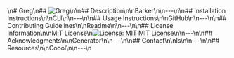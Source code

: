 \n# Greg\n## ![Greg](../output/project_badge.svg)\n\n## Description\n\nBarker\n\n---\n\n## Installation Instructions\n\nCLI\n\n---\n\n## Usage Instructions\n\nGitHub\n\n---\n\n## Contributing Guidelines\n\nReadme\n\n---\n\n## License Information\n\nMIT License\n[![License: MIT](https://img.shields.io/badge/License-MIT-yellow.svg)](https://opensource.org/licenses/MIT) [MIT License](./LICENSE.md)\n\n---\n\n## Acknowledgments\n\nGenerator\n\n---\n\n## Contact\n\nIs\n\n---\n\n## Resources\n\nCoool\n\n---\n